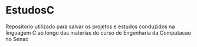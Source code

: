 # EstudosC
Repositorio utilizado para salvar os projetos e estudos conduzidos na linguagem C ao longo das materias do curso de Engenharia da Computacao no Senac
